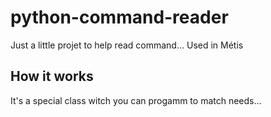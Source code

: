 # python-command-reader
Just a little projet to help read command... Used in Métis

## How it works
It's a special class witch you can progamm to match needs... 
